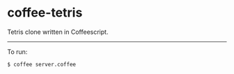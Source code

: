 coffee-tetris
=====

Tetris clone written in Coffeescript.

---

To run:

    $ coffee server.coffee

